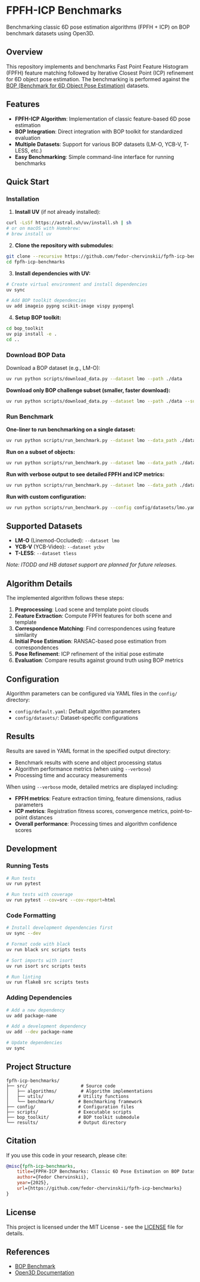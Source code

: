 # FPFH-ICP Benchmarks

Benchmarking classic 6D pose estimation algorithms (FPFH + ICP) on BOP benchmark datasets using Open3D.

## Overview

This repository implements and benchmarks Fast Point Feature Histogram (FPFH) feature matching followed by Iterative Closest Point (ICP) refinement for 6D object pose estimation. The benchmarking is performed against the [BOP (Benchmark for 6D Object Pose Estimation)](https://bop.felk.cvut.cz/) datasets.

## Features

- **FPFH-ICP Algorithm**: Implementation of classic feature-based 6D pose estimation
- **BOP Integration**: Direct integration with BOP toolkit for standardized evaluation
- **Multiple Datasets**: Support for various BOP datasets (LM-O, YCB-V, T-LESS, etc.)
- **Easy Benchmarking**: Simple command-line interface for running benchmarks

## Quick Start

### Installation

1. **Install UV** (if not already installed):
```bash
curl -LsSf https://astral.sh/uv/install.sh | sh
# or on macOS with Homebrew:
# brew install uv
```

2. **Clone the repository with submodules:**
```bash
git clone --recursive https://github.com/fedor-chervinskii/fpfh-icp-benchmarks.git
cd fpfh-icp-benchmarks
```

3. **Install dependencies with UV:**
```bash
# Create virtual environment and install dependencies
uv sync

# Add BOP toolkit dependencies
uv add imageio pypng scikit-image vispy pyopengl
```

4. **Setup BOP toolkit:**
```bash
cd bop_toolkit
uv pip install -e .
cd ..
```

### Download BOP Data

Download a BOP dataset (e.g., LM-O):
```bash
uv run python scripts/download_data.py --dataset lmo --path ./data
```

**Download only BOP challenge subset (smaller, faster download):**
```bash
uv run python scripts/download_data.py --dataset lmo --path ./data --subset bop
```

### Run Benchmark

**One-liner to run benchmarking on a single dataset:**
```bash
uv run python scripts/run_benchmark.py --dataset lmo --data_path ./data --output_dir ./results
```

**Run on a subset of objects:**
```bash
uv run python scripts/run_benchmark.py --dataset lmo --data_path ./data --objects 1,2,5 --output_dir ./results
```

**Run with verbose output to see detailed FPFH and ICP metrics:**
```bash
uv run python scripts/run_benchmark.py --dataset lmo --data_path ./data --output_dir ./results --verbose
```

**Run with custom configuration:**
```bash
uv run python scripts/run_benchmark.py --config config/datasets/lmo.yaml --data_path ./data --output_dir ./results
```

## Supported Datasets

- **LM-O** (Linemod-Occluded): `--dataset lmo`
- **YCB-V** (YCB-Video): `--dataset ycbv`
- **T-LESS**: `--dataset tless`

*Note: ITODD and HB dataset support are planned for future releases.*

## Algorithm Details

The implemented algorithm follows these steps:
1. **Preprocessing**: Load scene and template point clouds
2. **Feature Extraction**: Compute FPFH features for both scene and template
3. **Correspondence Matching**: Find correspondences using feature similarity
4. **Initial Pose Estimation**: RANSAC-based pose estimation from correspondences
5. **Pose Refinement**: ICP refinement of the initial pose estimate
6. **Evaluation**: Compare results against ground truth using BOP metrics

## Configuration

Algorithm parameters can be configured via YAML files in the `config/` directory:

- `config/default.yaml`: Default algorithm parameters
- `config/datasets/`: Dataset-specific configurations

## Results

Results are saved in YAML format in the specified output directory:
- Benchmark results with scene and object processing status
- Algorithm performance metrics (when using `--verbose`)
- Processing time and accuracy measurements

When using `--verbose` mode, detailed metrics are displayed including:
- **FPFH metrics**: Feature extraction timing, feature dimensions, radius parameters
- **ICP metrics**: Registration fitness scores, convergence metrics, point-to-point distances
- **Overall performance**: Processing times and algorithm confidence scores

## Development

### Running Tests

```bash
# Run tests
uv run pytest

# Run tests with coverage
uv run pytest --cov=src --cov-report=html
```

### Code Formatting

```bash
# Install development dependencies first
uv sync --dev

# Format code with black
uv run black src scripts tests

# Sort imports with isort
uv run isort src scripts tests

# Run linting
uv run flake8 src scripts tests
```

### Adding Dependencies

```bash
# Add a new dependency
uv add package-name

# Add a development dependency
uv add --dev package-name

# Update dependencies
uv sync
```

## Project Structure

```
fpfh-icp-benchmarks/
├── src/                    # Source code
│   ├── algorithms/         # Algorithm implementations
│   ├── utils/             # Utility functions
│   └── benchmark/         # Benchmarking framework
├── config/                # Configuration files
├── scripts/               # Executable scripts
├── bop_toolkit/           # BOP toolkit submodule
└── results/               # Output directory
```

## Citation

If you use this code in your research, please cite:

```bibtex
@misc{fpfh-icp-benchmarks,
    title={FPFH-ICP Benchmarks: Classic 6D Pose Estimation on BOP Datasets},
    author={Fedor Chervinskii},
    year={2025},
    url={https://github.com/fedor-chervinskii/fpfh-icp-benchmarks}
}
```

## License

This project is licensed under the MIT License - see the [LICENSE](LICENSE) file for details.

## References

- [BOP Benchmark](https://bop.felk.cvut.cz/)
- [Open3D Documentation](http://www.open3d.org/docs/)
